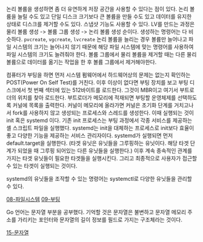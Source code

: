 논리 볼륨을 생성하면 좀 더 유연하게 저장 공간을 사용할 수 있다는 점이 있다. 논리 볼륨을 늘릴 수도 있고 단일 디스크 크기보다 큰 볼륨을 만들 수도 있고 데이터를 유지한 상태로 디스크를 제거할 수도 있다. 스냅샷 기능도 사용할 수 있다.
LV를 만드는 과정은 물리 볼륨 생성 -> 볼륨 그룹 생성 -> 논리 볼륨 생성 순이다.
생성하는 명령어는 다 비슷하다. `pvcreate`, `vgcreate`, `lvcreate`
논리 볼륨을 늘리는 경우 볼륨만 늘어나고 파일 시스템의 크기는 늘어나지 않기 때문에 해당 파일 시스템에 맞는 명령어를 사용하여  파일 시스템의 크기도 늘려줘야 한다.
볼륨 그룹에서 물리 볼륨을 제거할 때는 다른 물리 볼륨으로 데이터를 옮기는 작업을 한 후 볼륨 그룹에서 제거해야한다.

컴퓨터가 부팅을 하면 먼저 시스템 펌웨어에서 하드웨어상의 문제는 없는지 확인하는 POST(Power On Self Test)를 거친다. 이후 이상이 없다면 부팅 장치를 보고 부팅 디스크에서 첫 번째 섹터에 있는 512바이트를 로드한다. 그것이 MBR이고 여기서 부트로더의 위치를 찾아 로드한다. 
부트로더가 메모리에 적재되면 부팅할 운영체제를 선택하도록 커널에 목록을 출력한다. 
커널이 메모리에 올라가면 커널은 초기화 단계를 거치고나서 fork를 사용하지 않고 생성되는 프로세스와 스레드를 생성한다.
이때 실행되는 것이 init 혹은 systemd 이다. 기존 init 프로세스는 부팅 과정에서 각종 서비스를 제공하는 셸 스크립트 파일을 실행했다. systemd는 init을 대체하는 프로세스로 init보다 효율이 좋고 다양한 기능을 제공하는 서비스 관리자이다. 
systemd가 실행되면 먼저 default.target을 실행한다. (타겟 유닛은 유닛들을 그루핑하는 유닛이다. 해당 타겟 단계가 되었을 때 그루핑 되어있는 다른 유닛들을 실행한다.) 이후 계속 종속적인 관계를 가지는 타겟 유닛들이 필요한 타겟들을 실행시킨다. 그리고 최종적으로 사용자가 접근할 수 있는 타겟이 실행되는 것이다.

systemd의 유닛들을 조작할 수 있는 명령어는 systemctl로 다양한 유닛들을 관리할 수 있다.

[08-파일시스템](../02.리눅스/08-파일시스템.md)
[09-부팅](../02.리눅스/09-부팅.md)

Go 언어는 문자열 부분을 공부했다. 기억할 것은 문자열은 불변하고 문자열 메모리 주소를 가리키는 포인터와 문자열의 길이 정보를 필드로 가지는 구조체라는 것이다.

[15-문자열](../../../../Book/Tucker의%20Go%20언어%20프로그래밍/15-문자열.md)

